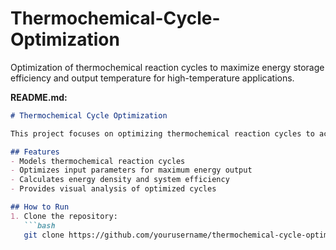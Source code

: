 # Thermochemical-Cycle-Optimization
Optimization of thermochemical reaction cycles to maximize energy storage efficiency and output temperature for high-temperature applications.  

**README.md:**

```markdown
# Thermochemical Cycle Optimization

This project focuses on optimizing thermochemical reaction cycles to achieve high efficiency in energy storage systems. 

## Features
- Models thermochemical reaction cycles
- Optimizes input parameters for maximum energy output
- Calculates energy density and system efficiency
- Provides visual analysis of optimized cycles

## How to Run
1. Clone the repository:
   ```bash
   git clone https://github.com/yourusername/thermochemical-cycle-optimization.git
